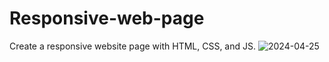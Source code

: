 # Responsive-web-page
Create a responsive website page with HTML, CSS, and JS.
![2024-04-25](https://github.com/ommishra361/Responsive-web-page/assets/115593975/f830b9a9-80e8-4983-91d0-7d340ee7fd9d)
